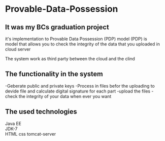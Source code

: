 # Provable-Data-Possession

## It was my BCs graduation project 

it's implementation to Provable Data Possession (PDP) model
(PDP) is model that allows you to check the integrity of the data
that you uploaded in cloud server 

The system work as third party between the cloud and the clind

## The functionality in the system

-Geberate public and private keys
-Process in files befor the uploading to devide file and calculate digital signature 
for each part 
-upload the files
-check the integrity of your data when ever you want 

## The used technologies
Java EE    
JDK-7  
HTML
css
tomcat-server  
